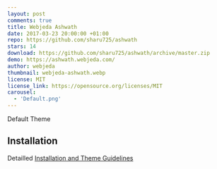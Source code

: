 ```yaml
---
layout: post
comments: true
title: Webjeda Ashwath
date: 2017-03-23 20:00:00 +01:00
repo: https://github.com/sharu725/ashwath
stars: 14
download: https://github.com/sharu725/ashwath/archive/master.zip
demo: https://ashwath.webjeda.com/
author: webjeda
thumbnail: webjeda-ashwath.webp
license: MIT
license_link: https://opensource.org/licenses/MIT
carousel:
  - 'Default.png'
---
```


Default Theme

## Installation

Detailled [Installation and Theme Guidelines](https://blog.webjeda.com/jekyll-themes/)
